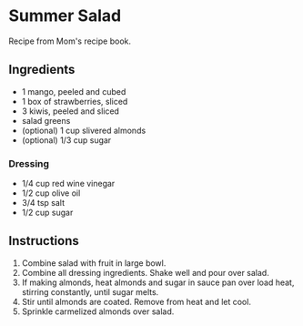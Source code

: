 # Summer Salad

Recipe from Mom's recipe book.

## Ingredients

- 1 mango, peeled and cubed
- 1 box of strawberries, sliced
- 3 kiwis, peeled and sliced
- salad greens 
- (optional) 1 cup slivered almonds
- (optional) 1/3 cup sugar

### Dressing

- 1/4 cup red wine vinegar
- 1/2 cup olive oil
- 3/4 tsp salt
- 1/2 cup sugar

## Instructions

1. Combine salad with fruit in large bowl. 
2. Combine all dressing ingredients. Shake well and pour over salad. 
3. If making almonds, heat almonds and sugar in sauce pan over load heat, stirring constantly, until sugar melts. 
4. Stir until almonds are coated. Remove from heat and let cool. 
5. Sprinkle carmelized almonds over salad. 
